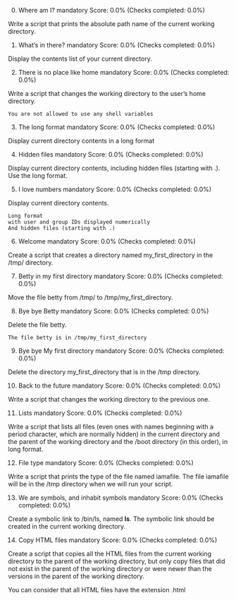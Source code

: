 
0. Where am I?
mandatory
Score: 0.0% (Checks completed: 0.0%)

Write a script that prints the absolute path name of the current working directory.


1. What’s in there?
mandatory
Score: 0.0% (Checks completed: 0.0%)

Display the contents list of your current directory.


2. There is no place like home
mandatory
Score: 0.0% (Checks completed: 0.0%)

Write a script that changes the working directory to the user’s home directory.

    You are not allowed to use any shell variables



3. The long format
mandatory
Score: 0.0% (Checks completed: 0.0%)

Display current directory contents in a long format


4. Hidden files
mandatory
Score: 0.0% (Checks completed: 0.0%)

Display current directory contents, including hidden files (starting with .). Use the long format.


5. I love numbers
mandatory
Score: 0.0% (Checks completed: 0.0%)

Display current directory contents.

    Long format
    with user and group IDs displayed numerically
    And hidden files (starting with .)



6. Welcome
mandatory
Score: 0.0% (Checks completed: 0.0%)

Create a script that creates a directory named my_first_directory in the /tmp/ directory.


7. Betty in my first directory
mandatory
Score: 0.0% (Checks completed: 0.0%)

Move the file betty from /tmp/ to /tmp/my_first_directory.


8. Bye bye Betty
mandatory
Score: 0.0% (Checks completed: 0.0%)

Delete the file betty.

    The file betty is in /tmp/my_first_directory


9. Bye bye My first directory
mandatory
Score: 0.0% (Checks completed: 0.0%)

Delete the directory my_first_directory that is in the /tmp directory.


10. Back to the future
mandatory
Score: 0.0% (Checks completed: 0.0%)

Write a script that changes the working directory to the previous one.


11. Lists
mandatory
Score: 0.0% (Checks completed: 0.0%)

Write a script that lists all files (even ones with names beginning with a period character, which are normally hidden) in the current directory and the parent of the working directory and the /boot directory (in this order), in long format.



12. File type
mandatory
Score: 0.0% (Checks completed: 0.0%)

Write a script that prints the type of the file named iamafile. The file iamafile will be in the /tmp directory when we will run your script.


13. We are symbols, and inhabit symbols
mandatory
Score: 0.0% (Checks completed: 0.0%)

Create a symbolic link to /bin/ls, named __ls__. The symbolic link should be created in the current working directory. 


14. Copy HTML files
mandatory
Score: 0.0% (Checks completed: 0.0%)

Create a script that copies all the HTML files from the current working directory to the parent of the working directory, but only copy files that did not exist in the parent of the working directory or were newer than the versions in the parent of the working directory.

You can consider that all HTML files have the extension .html



